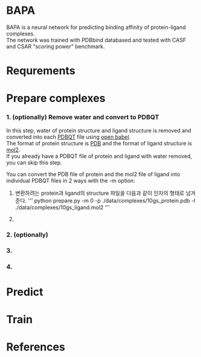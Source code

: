 # BAPA
BAPA is a neural network for predicting binding affinity of protein-ligand complexes.  
The network was trained with PDBbind databased and tested with CASF and CSAR "scoring power" benchmark.

# Requrements

# Prepare complexes

### 1. (optionally) Remove water and convert to PDBQT
In this step, water of protein structure and ligand structure is removed and converted into each [PDBQT](http://autodock.scripps.edu/faqs-help/faq/what-is-the-format-of-a-pdbqt-file) file using [open babel](http://openbabel.org/wiki/Main_Page).  
The format of protein structure is [PDB](https://en.wikipedia.org/wiki/Protein_Data_Bank_(file_format)) and the format of ligand structure is [mol2](http://chemyang.ccnu.edu.cn/ccb/server/AIMMS/mol2.pdf).  
If you already have a PDBQT file of protein and ligand with water removed, you can skip this step.  

You can convert the PDB file of protein and the mol2 file of ligand into individual PDBQT files in 2 ways with the -m option:
1. 변환하려는 protein과 ligand의 structure 파일을 다음과 같이 인자의 형태로 넘겨준다.
'''
python prepare.py -m 0 -p ./data/complexes/10gs_protein.pdb -l ./data/complexes/10gs_ligand.mol2 
'''

2. 


### 2. (optionally)

### 3. 

### 4. 

# Predict

# Train

# References
